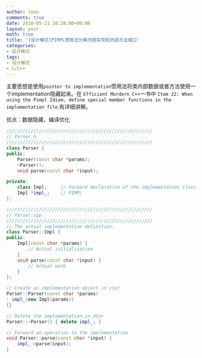 ```yaml
---
author: leon
comments: true
date: 2018-05-21 16:28:00+00:00
layout: post
math: true
title: '[设计模式]PIMPL惯用法分离内部实现和外部方法接口'
categories:
- 设计模式
tags:
- 设计模式
- C/C++
---
```


主要思想是使用`pointer to implementation`惯用法将类内部数据或者方法使用一个implementation隐藏起来。在 `Efficient Mordern C++`一书中 `Item 22: When using the Pimpl Idiom, define special member functions in the implementation file`.有详细讲解。

优点：数据隐藏，编译优化


```c++
//////////////////////////////////////////////////////
// Parser.h
//////////////////////////////////////////////////////
class Parser {
public:
    Parser(const char *params);
    ~Parser();
    void parse(const char *input);

private:
    class Impl;     // Forward declaration of the implementation class
    Impl *impl_;    // PIMPL
};

//////////////////////////////////////////////////////
// Parser.cpp
//////////////////////////////////////////////////////
// The actual implementation definition:
class Parser::Impl {
public:
    Impl(const char *params) {
        // Actual initialization
    }
    void parse(const char *input) {
        // Actual work
    }
};

// Create an implementation object in ctor
Parser::Parser(const char *params)
: impl_(new Impl(params))
{}

// Delete the implementation in dtor
Parser::~Parser() { delete impl_; }

// Forward an operation to the implementation
void Parser::parse(const char *input) {
    impl_->parse(input);
}


```